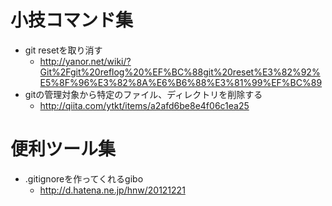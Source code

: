 # 小技コマンド集
- git resetを取り消す
  - http://yanor.net/wiki/?Git%2Fgit%20reflog%20%EF%BC%88git%20reset%E3%82%92%E5%8F%96%E3%82%8A%E6%B6%88%E3%81%99%EF%BC%89
- gitの管理対象から特定のファイル、ディレクトリを削除する
  - http://qiita.com/ytkt/items/a2afd6be8e4f06c1ea25

# 便利ツール集
- .gitignoreを作ってくれるgibo
  - http://d.hatena.ne.jp/hnw/20121221
